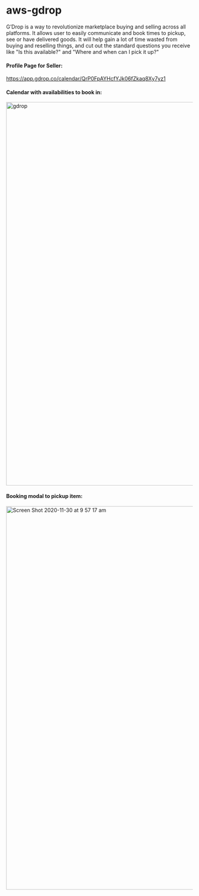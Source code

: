 # aws-gdrop
G’Drop is a way to revolutionize marketplace buying and selling across all platforms. It allows user to easily communicate and book times to pickup, see or have delivered goods. It will help gain a lot of time wasted from buying and reselling things, and cut out the standard questions you receive like "Is this available?" and "Where and when can I pick it up?"

#### Profile Page for Seller:
https://app.gdrop.co/calendar/QrP0FpAYHcfYJk06fZkaq8Xy7yz1

#### Calendar with availabilities to book in:
<img width="1036" alt="gdrop" src="https://user-images.githubusercontent.com/60879777/100556042-7a95a000-32f3-11eb-9998-c4a9fce9ceef.png">

#### Booking modal to pickup item:
<img width="1036" alt="Screen Shot 2020-11-30 at 9 57 17 am" src="https://user-images.githubusercontent.com/60879777/100556069-a0bb4000-32f3-11eb-932a-f5fcf69c207b.png">



